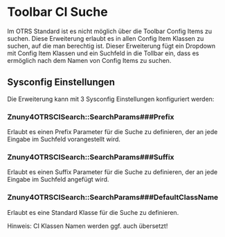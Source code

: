 # Toolbar CI Suche

Im OTRS Standard ist es nicht möglich über die Toolbar Config Items zu suchen. 
Diese Erweiterung erlaubt es in allen Config Item Klassen zu suchen, auf die man
berechtig ist. 
Dieser Erweiterung fügt ein Dropdown mit Config Item Klassen und ein Suchfeld in die Tollbar ein,
dass es ermöglich nach dem Namen von Config Items zu suchen.

## Sysconfig Einstellungen
Die Erweiterung kann mit 3 Sysconfig Einstellungen konfiguriert werden:

### Znuny4OTRSCISearch::SearchParams###Prefix

Erlaubt es einen Prefix Parameter für die Suche zu definieren, der an jede Eingabe im Suchfeld vorangestellt wird.

### Znuny4OTRSCISearch::SearchParams###Suffix

Erlaubt es einen Suffix Parameter für die Suche zu definieren, der an jede Eingabe im Suchfeld angefügt wird.

### Znuny4OTRSCISearch::SearchParams###DefaultClassName

Erlaubt es eine Standard Klasse für die Suche zu definieren. 

Hinweis: CI Klassen Namen werden ggf. auch übersetzt!
